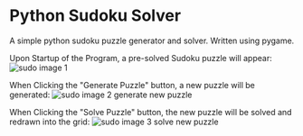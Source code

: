 # Python Sudoku Solver

A simple python sudoku puzzle generator and solver. Written using pygame.

Upon Startup of the Program, a pre-solved Sudoku puzzle will appear:
![sudo image 1](https://user-images.githubusercontent.com/13879568/205335325-a3e9c788-351d-4c0d-9fb4-3f512a5682b2.PNG)

When Clicking the "Generate Puzzle" button, a new puzzle will be generated:
![sudo image 2 generate new puzzle](https://user-images.githubusercontent.com/13879568/205335338-bb256203-58a6-41c4-b4ec-9a41de7aeafd.PNG)


When Clicking the "Solve Puzzle" button, the new puzzle will be solved and redrawn into the grid:
![sudo image 3 solve new puzzle](https://user-images.githubusercontent.com/13879568/205335352-241bfaf0-0664-4ca5-9fd5-63b003ec3c20.PNG)



